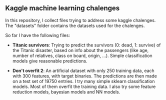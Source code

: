## Kaggle machine learning chalenges

In this repository, I collect files trying to address some kaggle chalenges. The "datasets" folder contains the datasets used for the chalenges.

So far I have the following files:

- **Titanic survivors**: Trying to predict the survivors (0: dead, 1: survive) of the Titanic disaster, based on info about the passengers (like age, number of relatives, class on board, origin, ...).  Simple classification models give reasonable predictions.

- **Don't overfit 2**: An artificial dataset with only 250 training data, each with 300 features, with target binaries. The predictions are then made on a test set of 19750 entries. I try many simple sklearn classification models. Most of them overfit the training data. I also try some feature reduction models, bayesian models and NN models.
